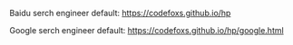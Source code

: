 Baidu serch engineer default: https://codefoxs.github.io/hp

Google serch engineer default: https://codefoxs.github.io/hp/google.html
